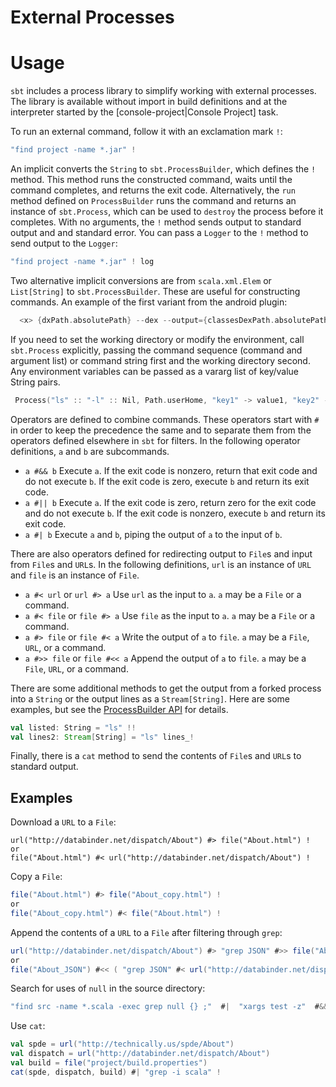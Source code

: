 [ProcessBuilder API]: http://simple-build-tool.googlecode.com/svn/artifacts/latest/api/sbt/ProcessBuilder.html

# External Processes

# Usage

`sbt` includes a process library to simplify working with external processes.  The library is available without import in build definitions and at the interpreter started by the [console-project|Console Project] task.

To run an external command, follow it with an exclamation mark `!`:

```scala
"find project -name *.jar" !
```

An implicit converts the `String` to `sbt.ProcessBuilder`, which defines the `!` method.  This method runs the constructed command, waits until the command completes, and returns the exit code.  Alternatively, the `run` method defined on `ProcessBuilder` runs the command and returns an instance of `sbt.Process`, which can be used to `destroy` the process before it completes.  With no arguments, the `!` method sends output to standard output and and standard error.  You can pass a `Logger` to the `!` method to send output to the `Logger`:

```scala
"find project -name *.jar" ! log
```

Two alternative implicit conversions are from `scala.xml.Elem` or `List[String]` to `sbt.ProcessBuilder`.  These are useful for constructing commands.  An example of the first variant from the android plugin:

```scala
  <x> {dxPath.absolutePath} --dex --output={classesDexPath.absolutePath} {classesMinJarPath.absolutePath}</x> !
```

If you need to set the working directory or modify the environment, call `sbt.Process` explicitly, passing the command sequence (command and argument list) or command string first and the working directory second.  Any environment variables can be passed as a vararg list of key/value String pairs.

```scala
 Process("ls" :: "-l" :: Nil, Path.userHome, "key1" -> value1, "key2" -> value2) ! log
```

Operators are defined to combine commands.  These operators start with `#` in order to keep the precedence the same and to separate them from the operators defined elsewhere in `sbt` for filters.  In the following operator definitions, `a` and `b` are subcommands.

* `a #&& b`   Execute `a`.  If the exit code is nonzero, return that exit code and do not execute `b`.  If the exit code is zero, execute `b` and return its exit code.
* `a #|| b`   Execute `a`.  If the exit code is zero, return zero for the exit code and do not execute `b`.  If the exit code is nonzero, execute `b` and return its exit code.
* `a #| b`   Execute `a` and `b`, piping the output of `a` to the input of `b`.

There are also operators defined for redirecting output to `File`s and input from `File`s and `URL`s.  In the following definitions, `url` is an instance of `URL` and `file` is an instance of `File`.

* `a #< url` or `url #> a`   Use `url` as the input to `a`.  `a` may be a `File` or a command.
* `a #< file` or `file #> a`   Use `file` as the input to `a`.  `a` may be a `File` or a command.
* `a #> file` or `file #< a`   Write the output of `a` to `file`.  `a` may be a `File`, `URL`, or a command.
* `a #>> file` or `file #<< a`   Append the output of `a` to `file`.  `a` may be a `File`, `URL`, or a command.

There are some additional methods to get the output from a forked process into a `String` or the output lines as a `Stream[String]`.  Here are some examples, but see the [ProcessBuilder API] for details.
```scala
val listed: String = "ls" !!
val lines2: Stream[String] = "ls" lines_!
```

Finally, there is a `cat` method to send the contents of `File`s and `URL`s to standard output.

## Examples

Download a `URL` to a `File`:
```
url("http://databinder.net/dispatch/About") #> file("About.html") !
or
file("About.html") #< url("http://databinder.net/dispatch/About") !
```

Copy a `File`:
```scala
file("About.html") #> file("About_copy.html") !
or
file("About_copy.html") #< file("About.html") !
```

Append the contents of a `URL` to a `File` after filtering through `grep`:
```scala
url("http://databinder.net/dispatch/About") #> "grep JSON" #>> file("About_JSON") !
or
file("About_JSON") #<< ( "grep JSON" #< url("http://databinder.net/dispatch/About") )  !
```

Search for uses of `null` in the source directory:
```scala
"find src -name *.scala -exec grep null {} ;"  #|  "xargs test -z"  #&&  "echo null-free"  #||  "echo null detected"  !
```

Use `cat`:
```scala
val spde = url("http://technically.us/spde/About")
val dispatch = url("http://databinder.net/dispatch/About")
val build = file("project/build.properties")
cat(spde, dispatch, build) #| "grep -i scala" !
```